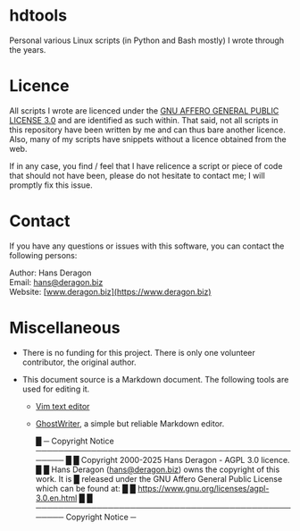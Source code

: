 hdtools
==================================================

Personal various Linux scripts (in Python and Bash mostly) I wrote through the years.



Licence
==================================================

All scripts I wrote are licenced under the [GNU AFFERO GENERAL PUBLIC LICENSE
3.0](https://www.gnu.org/licenses/agpl-3.0.en.html) and are identified as such
within.  That said, not all scripts in this repository have been written by me
and can thus bare another licence.  Also, many of my scripts have snippets
without a licence obtained from the web.

If in any case, you find / feel that I have relicence a script or piece of
code that should not have been, please do not hesitate to contact me; I will
promptly fix this issue.



Contact
==================================================

If you have any questions or issues with this software, you can contact
the following persons:

Author:    Hans Deragon</br>
Email:     <hans@deragon.biz></br>
Website:   [www.deragon.biz](https://www.deragon.biz)



Miscellaneous
==================================================

* There is no funding for this project.  There is only one volunteer contributor, the original author.

* This document source is a Markdown document.  The following tools are used
  for editing it.

  * [Vim text editor](http://www.vim.org/)
  * [GhostWriter](https://wereturtle.github.io/ghostwriter/), a simple but reliable Markdown editor.



    █ ─ Copyright Notice ───────────────────────────────────────────────────
    █
    █ Copyright 2000-2025 Hans Deragon - AGPL 3.0 licence.
    █
    █ Hans Deragon (hans@deragon.biz) owns the copyright of this work.  It is
    █ released under the GNU Affero General Public License which can be found at:
    █
    █     https://www.gnu.org/licenses/agpl-3.0.en.html
    █
    █ ─────────────────────────────────────────────────── Copyright Notice ─
